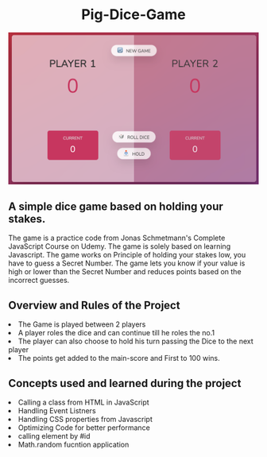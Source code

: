 <h1 align="center">Pig-Dice-Game</h1>

<img src="piggame.png" alt="IMAGE OF THE GAME"> 
<h2>A simple dice game based on holding your stakes.</h2>
<p>The game is a practice code from Jonas Schmetmann's Complete JavaScript Course on Udemy. The game is solely based on learning Javascript. The game works on Principle of holding your stakes low, you have to guess a Secret Number. The game lets you know if your value is high or lower than the Secret Number and reduces points based on the incorrect guesses.</p>


<h2>Overview and Rules of the Project </h2>
<li>The Game is played between 2 players</li>
<li>A player roles the dice and can continue till he roles the no.1</li>
<li>The player can also choose to hold his turn passing the Dice to the next player</li>
<li>The points get added to the main-score and First to 100 wins.</li>


<h2>Concepts used and learned during the project</h2>
<li>Calling a class from HTML in JavaScript</li>
<li>Handling Event Listners</li>
<li>Handling CSS properties from Javascript</li>
<li>Optimizing Code for better performance</li>
<li>calling element by #id</li>
<li>Math.random fucntion application</li>

